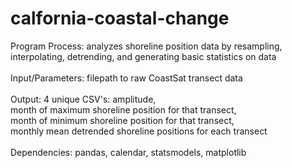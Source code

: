 # calfornia-coastal-change
Program Process: analyzes shoreline position data by resampling, interpolating, 
detrending, and generating basic statistics on data
<br><br>
Input/Parameters: filepath to raw CoastSat transect data 
<br><br>
Output: 4 unique CSV's: amplitude, <br>
month of maximum shoreline position for that transect, <br>
month of minimum shoreline position for that transect, <br>
monthly mean detrended shoreline positions for each transect 
<br><br>
Dependencies: pandas, calendar, statsmodels, matplotlib
